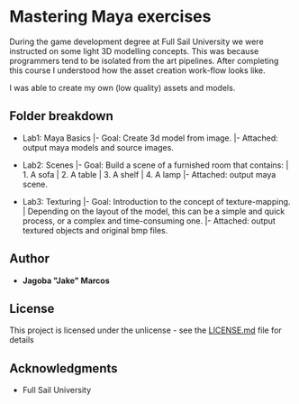 Mastering Maya exercises
===========================

During the game development degree at Full Sail University we were instructed on some light 3D modelling concepts.
This was because programmers tend to be isolated from the art pipelines. After completing this course I understood how the asset creation work-flow looks like.

I was able to create my own (low quality) assets and models.

## Folder breakdown

- Lab1: Maya Basics
  |- Goal: Create 3d model from image. 
  |- Attached: output maya models and source images.

- Lab2: Scenes
  |- Goal: Build a scene of a furnished room that contains: 
  |    1. A sofa
  |    2. A table
  |    3. A shelf 
  |    4. A lamp 
  |- Attached: output maya scene.
  
- Lab3: Texturing
  |- Goal: Introduction to the concept of texture-mapping.
  |        Depending on the layout of the model, this can be a simple and quick process, or a complex and time-consuming one.
  |- Attached: output textured objects and original bmp files.

## Author

* **Jagoba "Jake" Marcos**

## License

This project is licensed under the unlicense - see the [LICENSE.md](LICENSE.md) file for details

## Acknowledgments

* Full Sail University
